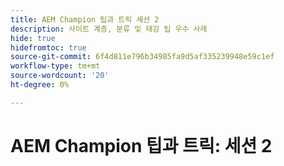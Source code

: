 ```yaml
---
title: AEM Champion 팁과 트릭 세션 2
description: 사이트 계층, 분류 및 태깅 팁 우수 사례
hide: true
hidefromtoc: true
source-git-commit: 6f4d811e796b34985fa9d5af335239948e59c1ef
workflow-type: tm+mt
source-wordcount: '20'
ht-degree: 0%

---
```



# AEM Champion 팁과 트릭: 세션 2
